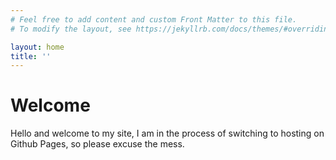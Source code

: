 ```yaml
---
# Feel free to add content and custom Front Matter to this file.
# To modify the layout, see https://jekyllrb.com/docs/themes/#overriding-theme-defaults

layout: home
title: ''
---
```


# Welcome

Hello and welcome to my site, I am in the process of switching to hosting on Github Pages, so please excuse the mess.
